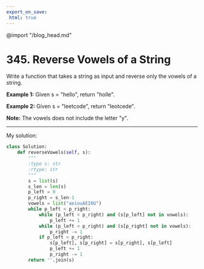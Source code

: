 ```yaml
---
export_on_save:
 html: true
---
```

@import "/blog_head.md"

# 345. Reverse Vowels of a String

Write a function that takes a string as input and reverse only the vowels of a string.

**Example 1:**
Given s = "hello", return "holle".

**Example 2:**
Given s = "leetcode", return "leotcede".

**Note:**
The vowels does not include the letter "y".

---

My solution:

```python {.line-numbers}
class Solution:
    def reverseVowels(self, s):
        """
        :type s: str
        :rtype: str
        """
        s = list(s)
        s_len = len(s)
        p_left = 0
        p_right = s_len-1
        vowels = list("aeiouAEIOU")
        while p_left < p_right:
            while (p_left < p_right) and (s[p_left] not in vowels):
                p_left += 1
            while (p_left < p_right) and (s[p_right] not in vowels):
                p_right -= 1
            if p_left < p_right:
                s[p_left], s[p_right] = s[p_right], s[p_left]
                p_left += 1
                p_right -= 1
        return ''.join(s)
```


